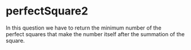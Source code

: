 # perfectSquare2
In this question we have to return the minimum number of the
<br>
perfect squares that make the number itself after the summation of the square.